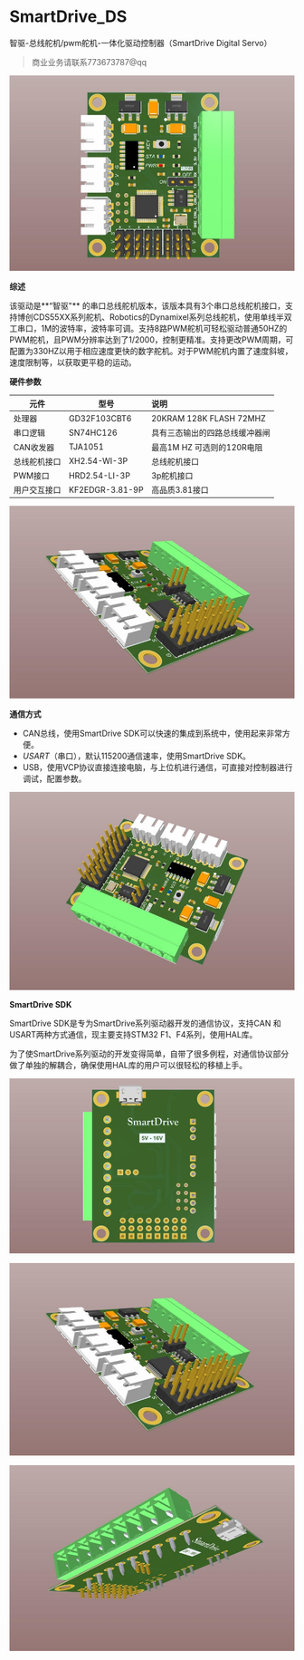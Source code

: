 # SmartDrive_DS
智驱-总线舵机/pwm舵机-一体化驱动控制器（SmartDrive Digital Servo）

> 商业业务请联系773673787@qq

![SmartDrive_BDCM2_Front](img/SmartDrive_DS_1.jpg)

**综述**

该驱动是**“智驱"** 的串口总线舵机版本，该版本具有3个串口总线舵机接口，支持博创CDS55XX系列舵机、Robotics的Dynamixel系列总线舵机，使用单线半双工串口，1M的波特率，波特率可调。支持8路PWM舵机可轻松驱动普通50HZ的PWM舵机，且PWM分辨率达到了1/2000，控制更精准。支持更改PWM周期，可配置为330HZ以用于相应速度更快的数字舵机。对于PWM舵机内置了速度斜坡，速度限制等，以获取更平稳的运动。



**硬件参数**

| 元件         | 型号            | 说明                           |
| ------------ | --------------- | :----------------------------- |
| 处理器       | GD32F103CBT6    | 20KRAM 128K FLASH 72MHZ        |
| 串口逻辑     | SN74HC126       | 具有三态输出的四路总线缓冲器闸 |
| CAN收发器    | TJA1051         | 最高1M HZ 可选则的120R电阻     |
| 总线舵机接口 | XH2.54-WI-3P    | 总线舵机接口                   |
| PWM接口      | HRD2.54-LI-3P   | 3p舵机接口                     |
| 用户交互接口 | KF2EDGR-3.81-9P | 高品质3.81接口                 |



![SmartDrive_BDCM2_Front](img/SmartDrive_DS_3.jpg)

**通信方式**

- CAN总线，使用SmartDrive SDK可以快速的集成到系统中，使用起来非常方便。
- *USART*（串口），默认115200通信速率，使用SmartDrive SDK。
- USB，使用VCP协议直接连接电脑，与上位机进行通信，可直接对控制器进行调试，配置参数。

![SmartDrive_BDCM2_Front](img/SmartDrive_DS_4.jpg)

**SmartDrive SDK**

SmartDrive SDK是专为SmartDrive系列驱动器开发的通信协议，支持CAN 和 USART两种方式通信，现主要支持STM32 F1、F4系列，使用HAL库。

为了使SmartDrive系列驱动的开发变得简单，自带了很多例程，对通信协议部分做了单独的解耦合，确保使用HAL库的用户可以很轻松的移植上手。 




![SmartDrive_BDCM2_Front](img/SmartDrive_DS_2.jpg)

![SmartDrive_BDCM2_Front](img/SmartDrive_DS_3.jpg)



![SmartDrive_BDCM2_Front](img/SmartDrive_DS_5.jpg)